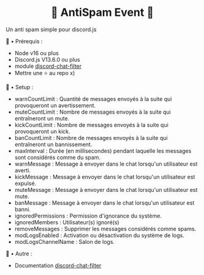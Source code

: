 <h1 align="center">🐲 AntiSpam Event 🐲</h1>

Un anti spam simple pour discord.js

💼 • Prérequis :
- Node v16 ou plus
- Discord.js V13.6.0 ou plus
- module [discord-chat-filter](https://www.npmjs.com/package/discord-chat-filter?msclkid=51e106d6bfe911eca75e168c7eecb235)
- Mettre une ⭐ au repo x)

💼 • Setup :
- warnCountLimit : Quantité de messages envoyés à la suite qui provoqueront un avertissement.
- muteCountLimit : Nombre de messages envoyés à la suite qui entraîneront un mute.
- kickCountLimit : Nombre de messages envoyés à la suite qui provoqueront un kick.
- banCountLimit : Nombre de messages envoyés à la suite qui entraîneront un bannissement.
- maxInterval : Durée (en millisecondes) pendant laquelle les messages sont considérés comme du spam.
- warnMessage : Message à envoyer dans le chat lorsqu'un utilisateur est averti.
- kickMessage : Message à envoyer dans le chat lorsqu'un utilisateur est expulsé.
- muteMessage : Message à envoyer dans le chat lorsqu'un utilisateur est mute.
- banMessage : Message à envoyer dans le chat lorsqu'un utilisateur est banni.
- ignoredPermissions : Permission d'ignorance du système.
- ignoredMembers : Utilisateur(s) ignoré(s)
- removeMessages : Supprimer les messages considérés comme spams.
- modLogsEnabled : Activation ou désactivation du système de logs.
- modLogsChannelName : Salon de logs.

💼 • Autre :
- Documentation [discord-chat-filter](https://www.npmjs.com/package/discord-chat-filter?msclkid=51e106d6bfe911eca75e168c7eecb235)

